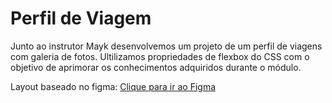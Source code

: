 <h1>Perfil de Viagem</h1>
<p>Junto ao instrutor Mayk desenvolvemos um projeto de um perfil de viagens com galeria de fotos. Ultilizamos propriedades de flexbox do CSS com o objetivo de aprimorar os conhecimentos adquiridos durante o módulo.</p>
Layout baseado no figma: <a href="https://www.figma.com/community/file/1360315496868719817" target="_Blank">Clique para ir ao Figma</a>
